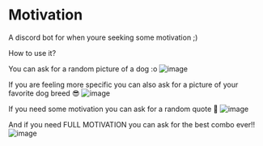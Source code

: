 # Motivation
A discord bot for when youre seeking some motivation ;)

How to use it? 

You can ask for a random picture of a dog :o 
![image](https://user-images.githubusercontent.com/77585783/157345206-d48010e1-3a9b-4b45-be7b-6e100bc88ceb.png)

If you are feeling more specific you can also ask for a picture of your favorite dog breed 😎
![image](https://user-images.githubusercontent.com/77585783/157345415-345524e3-4d20-4886-9727-1ef9d622c106.png)

If you need some motivation you can ask for a random quote 🤔
![image](https://user-images.githubusercontent.com/77585783/157345659-f42aef28-7112-49db-8ed3-f201fd61735c.png)

And if you need FULL MOTIVATION you can ask for the best combo ever!!
![image](https://user-images.githubusercontent.com/77585783/157345736-a2b624a8-c2ce-4f9a-bd67-54cd74d3860c.png)





